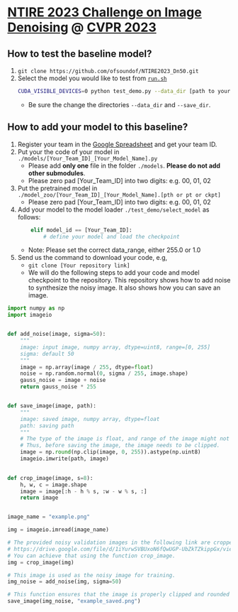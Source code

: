 # [NTIRE 2023 Challenge on Image Denoising](https://cvlai.net/ntire/2023/) @ [CVPR 2023](https://cvpr2023.thecvf.com/)

## How to test the baseline model?

1. `git clone https://github.com/ofsoundof/NTIRE2023_Dn50.git`
2. Select the model you would like to test from [`run.sh`](./run.sh)
    ```bash
    CUDA_VISIBLE_DEVICES=0 python test_demo.py --data_dir [path to your data dir] --save_dir [path to your save dir] --model_id 0
    ```
    - Be sure the change the directories `--data_dir` and `--save_dir`.
   
## How to add your model to this baseline?
1. Register your team in the [Google Spreadsheet](https://docs.google.com/spreadsheets/d/1XVa8LIaAURYpPvMf7i-_Yqlzh-JsboG0hvcnp-oI9rs/edit?usp=sharing) and get your team ID.
2. Put your the code of your model in `./models/[Your_Team_ID]_[Your_Model_Name].py`
   - Please add **only one** file in the folder `./models`. **Please do not add other submodules**.
   - Please zero pad [Your_Team_ID] into two digits: e.g. 00, 01, 02 
3. Put the pretrained model in `./model_zoo/[Your_Team_ID]_[Your_Model_Name].[pth or pt or ckpt]`
   - Please zero pad [Your_Team_ID] into two digits: e.g. 00, 01, 02  
4. Add your model to the model loader `./test_demo/select_model` as follows:
    ```python
        elif model_id == [Your_Team_ID]:
            # define your model and load the checkpoint
    ```
   - Note: Please set the correct data_range, either 255.0 or 1.0
5. Send us the command to download your code, e.g, 
   - `git clone [Your repository link]`
   - We will do the following steps to add your code and model checkpoint to the repository.
This repository shows how to add noise to synthesize the noisy image. It also shows how you can save an image.

```python
import numpy as np
import imageio


def add_noise(image, sigma=50):
    """
    image: input image, numpy array, dtype=uint8, range=[0, 255]
    sigma: default 50
    """
    image = np.array(image / 255, dtype=float)
    noise = np.random.normal(0, sigma / 255, image.shape)
    gauss_noise = image + noise
    return gauss_noise * 255


def save_image(image, path):
    """
    image: saved image, numpy array, dtype=float
    path: saving path
    """
    # The type of the image is float, and range of the image might not be in [0, 255]
    # Thus, before saving the image, the image needs to be clipped.
    image = np.round(np.clip(image, 0, 255)).astype(np.uint8)
    imageio.imwrite(path, image)

    
def crop_image(image, s=8):
    h, w, c = image.shape
    image = image[:h - h % s, :w - w % s, :]
    return image


image_name = "example.png"

img = imageio.imread(image_name)

# The provided noisy validation images in the following link are cropped such that the width and height are multiples of 8.
# https://drive.google.com/file/d/1iYurwSVBUxoN6fQwUGP-UbZkTZkippGx/view?usp=share_link
# You can achieve that using the function crop_image.
img = crop_image(img)

# This image is used as the noisy image for training.
img_noise = add_noise(img, sigma=50)

# This function ensures that the image is properly clipped and rounded before saving.
save_image(img_noise, "example_saved.png")

```